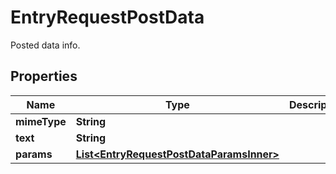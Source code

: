 

# EntryRequestPostData

Posted data info.

## Properties

| Name | Type | Description | Notes |
|------------ | ------------- | ------------- | -------------|
|**mimeType** | **String** |  |  |
|**text** | **String** |  |  [optional] |
|**params** | [**List&lt;EntryRequestPostDataParamsInner&gt;**](EntryRequestPostDataParamsInner.md) |  |  [optional] |



